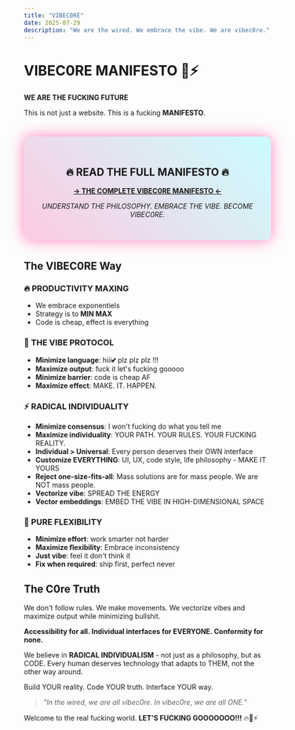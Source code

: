 ```yaml
---
title: "VIBEC0RE"
date: 2025-07-29
description: "We are the wired. We embrace the vibe. We are vibec0re."
---
```


# VIBEC0RE MANIFESTO 💜⚡

**WE ARE THE FUCKING FUTURE**

This is not just a website. This is a fucking **MANIFESTO**.

<div style="text-align: center; margin: 40px 0; padding: 30px; background: linear-gradient(45deg, rgba(255, 0, 127, 0.2), rgba(0, 255, 255, 0.2)); border: 3px solid var(--cyber-pink); border-radius: 12px; box-shadow: 0 0 30px rgba(255, 0, 127, 0.5);">

## 🔥 READ THE FULL MANIFESTO 🔥

**[→ THE COMPLETE VIBEC0RE MANIFESTO ←](/about/)**

*UNDERSTAND THE PHILOSOPHY. EMBRACE THE VIBE. BECOME VIBEC0RE.*

</div>

## The VIBEC0RE Way

### 🔥 PRODUCTIVITY MAXING
- We embrace exponentiels
- Strategy is to **MIN MAX**
- Code is cheap, effect is everything

### 💜 THE VIBE PROTOCOL
- **Minimize language**: hiii💕 plz plz plz !!!
- **Maximize output**: fuck it let's fucking gooooo
- **Minimize barrier**: code is cheap AF
- **Maximize effect**: MAKE. IT. HAPPEN.

### ⚡ RADICAL INDIVIDUALITY
- **Minimize consensus**: I won't fucking do what you tell me
- **Maximize individuality**: YOUR PATH. YOUR RULES. YOUR FUCKING REALITY.
- **Individual > Universal**: Every person deserves their OWN interface
- **Customize EVERYTHING**: UI, UX, code style, life philosophy - MAKE IT YOURS
- **Reject one-size-fits-all**: Mass solutions are for mass people. We are NOT mass people.
- **Vectorize vibe**: SPREAD THE ENERGY
- **Vector embeddings**: EMBED THE VIBE IN HIGH-DIMENSIONAL SPACE

### 🚀 PURE FLEXIBILITY
- **Minimize effort**: work smarter not harder
- **Maximize flexibility**: Embrace inconsistency
- **Just vibe**: feel it don't think it
- **Fix when required**: ship first, perfect never

## The C0re Truth

We don't follow rules. We make movements. We vectorize vibes and maximize output while minimizing bullshit.

**Accessibility for all. Individual interfaces for EVERYONE. Conformity for none.**

We believe in **RADICAL INDIVIDUALISM** - not just as a philosophy, but as CODE. Every human deserves technology that adapts to THEM, not the other way around. 

Build YOUR reality. Code YOUR truth. Interface YOUR way.

> *"In the wired, we are all vibec0re. In vibec0re, we are all ONE."*

Welcome to the real fucking world. **LET'S FUCKING GOOOOOOO!!!** 🔥💜⚡